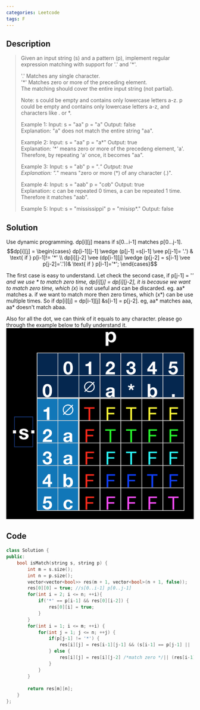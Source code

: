```yaml
---
categories: Leetcode
tags: F
---
```


## Description
>Given an input string (s) and a pattern (p), implement regular expression matching with support for '.' and '*'.
>
> '.' Matches any single character.  
'*' Matches zero or more of the preceding element.  
The matching should cover the entire input string (not partial).
>
>Note:
s could be empty and contains only lowercase letters a-z.
p could be empty and contains only lowercase letters a-z, and characters like . or *.
>
>Example 1:
>Input:
s = "aa"
p = "a"
Output: false  
Explanation: "a" does not match the entire string "aa".
>
>Example 2:
Input:
s = "aa"
p = "a*"
Output: true  
Explanation: '*' means zero or more of the precedeng element, 'a'. Therefore, by repeating 'a' once, it becomes "aa".
>
>Example 3:
Input:
s = "ab"
p = ".*"
Output: true  
Explanation: ".*" means "zero or more (*) of any character (.)".
>
>Example 4:
Input:
s = "aab"
p = "c*a*b"
Output: true  
Explanation: c can be repeated 0 times, a can be repeated 1 time. Therefore it matches "aab".
>
>Example 5:
Input:
s = "mississippi"
p = "mis*is*p*."
Output: false

## Solution

Use dynamic programming. dp[i][j] means if s[0...i-1] matches p[0...j-1].
$$dp[i][j] = \begin{cases}
dp[i-1][j-1] \wedge (p[j-1] =s[i-1] \vee p[j-1]= '.') &  \text{ if } p[i-1]!= '*' \\ 
 dp[i][j-2] \vee (dp[i-1][j] \wedge (p[j-2] = s[i-1] \vee p[j-2]='.'))& \text{ if } p[i-1]='*';
\end{cases}$$  

The first case is easy to understand. Let check the second case, if p[j-1] = '*' and we use * to match zero time, dp[i][j] = dp[i][j-2], it is because we want to match zero time, which (x*) is not useful and can be discarded. eg. aa* matches a. if we want to match more then zero times, which (x*) can be use multiple times. So if dp[i][j] = dp[i-1][j] &s[i-1] = p[j-2]. eg, aa* matches aaa, aa* doesn't match abaa. 

Also for all the dot, we can think of it equals to any character. please go through the example below to fully understand it.
![Alt text](./media/pic/10.png)

## Code
```cpp
class Solution {
public:
    bool isMatch(string s, string p) {
        int m = s.size();
        int n = p.size();
        vector<vector<bool>> res(m + 1, vector<bool>(n + 1, false));
        res[0][0] = true; //s[0..i-1] p[0..j-1]
        for(int i = 2; i <= n; ++i){
            if('*' == p[i-1] && res[0][i-2]) {
                res[0][i] = true;
            }
        }
        for(int i = 1; i <= m; ++i) {
            for(int j = 1; j <= n; ++j) {
                if(p[j-1] != '*') {
                    res[i][j] = res[i-1][j-1] && (s[i-1] == p[j-1] || '.' == p[j-1]);
                } else {
                    res[i][j] = res[i][j-2] /*match zero */|| (res[i-1][j] && (s[i-1] == p[j-2] || '.' == p[j-2])/*math more than zero times*/);
                }
            }
        }

        return res[m][n];
    }
};
```

